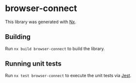 # browser-connect

This library was generated with [Nx](https://nx.dev).

## Building

Run `nx build browser-connect` to build the library.

## Running unit tests

Run `nx test browser-connect` to execute the unit tests via [Jest](https://jestjs.io).

